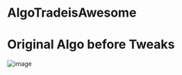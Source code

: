 # AlgoTradeisAwesome

# Original Algo before Tweaks
![image](https://user-images.githubusercontent.com/106267420/189502821-635f123f-6211-42cb-9b9c-fe9b5ad961e1.png)

